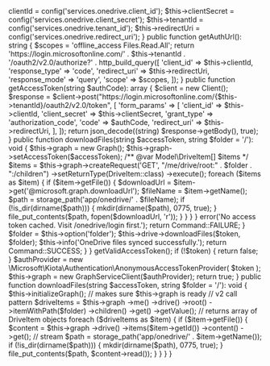 <?php

namespace App\Services;

use Microsoft\Graph\Graph;
use Microsoft\Graph\Model;
use GuzzleHttp\Client;
use Microsoft\Graph\Generated\Models\DriveItem;

class OneDriveService
{
    protected string $clientId;
    protected string $clientSecret;
    protected string $tenantId;
    protected string $redirectUri;
    /**
     * Microsoft Graph API client.
     */
    protected $graph;

    public function __construct()
    {
        $this->clientId     = config('services.onedrive.client_id');
        $this->clientSecret = config('services.onedrive.client_secret');
        $this->tenantId     = config('services.onedrive.tenant_id');
        $this->redirectUri  = config('services.onedrive.redirect_uri');
    }

    public function getAuthUrl(): string
    {
        $scopes = 'offline_access Files.Read.All';
        return 'https://login.microsoftonline.com/' . $this->tenantId . '/oauth2/v2.0/authorize?' . http_build_query([
            'client_id'     => $this->clientId,
            'response_type' => 'code',
            'redirect_uri'  => $this->redirectUri,
            'response_mode' => 'query',
            'scope'         => $scopes,
        ]);
    }

    public function getAccessToken(string $authCode): array
    {
        $client = new Client();

        $response = $client->post("https://login.microsoftonline.com/{$this->tenantId}/oauth2/v2.0/token", [
            'form_params' => [
                'client_id'     => $this->clientId,
                'client_secret' => $this->clientSecret,
                'grant_type'    => 'authorization_code',
                'code'          => $authCode,
                'redirect_uri'  => $this->redirectUri,
            ],
        ]);

        return json_decode((string) $response->getBody(), true);
    }

    public function downloadFiles(string $accessToken, string $folder = '/'): void
    {
        $this->graph = new Graph();
        $this->graph->setAccessToken($accessToken);

        /** @var Model\DriveItem[] $items */
        $items = $this->graph->createRequest('GET', "/me/drive/root:" . $folder . ":/children")
            ->setReturnType(DriveItem::class)
            ->execute();

        foreach ($items as $item) {
            if ($item->getFile()) {
                $downloadUrl = $item->get('@microsoft.graph.downloadUrl');
                $fileName    = $item->getName();
                $path        = storage_path('app/onedrive/' . $fileName);

                if (!is_dir(dirname($path))) {
                    mkdir(dirname($path), 0775, true);
                }

                file_put_contents($path, fopen($downloadUrl, 'r'));
            }
        }
    }
}




<?php

namespace App\Console\Commands;

use Illuminate\Console\Command;
use App\Services\OneDriveService;
use Illuminate\Support\Facades\Cache;

class SyncOneDrive extends Command
{
    protected $signature = 'onedrive:sync {--folder=/ : Folder path inside OneDrive to sync}';
    protected $description = 'Sync files from OneDrive to local storage';

    public function __construct(protected OneDriveService $drive)
    {
        parent::__construct();
    }

    public function handle(): int
    {
        $token = Cache::get('onedrive_access_token');

        if (!$token) {
            $this->error('No access token cached. Visit /onedrive/login first.');
            return Command::FAILURE;
        }

        $folder = $this->option('folder');
        $this->drive->downloadFiles($token, $folder);

        $this->info('OneDrive files synced successfully.');
        return Command::SUCCESS;
    }
}


<?php

namespace App\Services;

use Microsoft\Graph\Graph;
use Microsoft\Graph\Model;
use GuzzleHttp\Client;
use GuzzleHttp\Exception\GuzzleException;
use Illuminate\Support\Facades\Cache;
use Illuminate\Support\Facades\Log;
use Illuminate\Support\Facades\Storage;
use Microsoft\Graph\Generated\Models\DriveItem;
use Microsoft\Graph\GraphServiceClient;
use Microsoft\Kiota\Authentication\Oauth\ClientCredentialContext;
use Microsoft\Kiota\Serialization\EnumSerializer;


class OneDriveService
{
    protected function initializeGraph(): bool
    {
        $token = $this->getValidAccessToken();
        if (!$token) {
            return false;
        }
        $authProvider = new \Microsoft\Kiota\Authentication\AnonymousAccessTokenProvider(
            $token
        );
        $this->graph = new GraphServiceClient($authProvider);
        return true;
    }
    public function downloadFiles(string $accessToken, string $folder = '/'): void
    {
        $this->initializeGraph();                // makes sure $this->graph is ready
        // v2 call pattern
        $driveItems = $this->graph
            ->me()
            ->drive()
            ->root()
            ->itemWithPath($folder)
            ->children()
            ->get()
            ->getValue();   // returns array of DriveItem objects
        foreach ($driveItems as $item) {
            if ($item->getFile()) {
                $content = $this->graph
                    ->drive()
                    ->items($item->getId())
                    ->content()
                    ->get();          // stream
                $path = storage_path('app/onedrive/' . $item->getName());
                if (!is_dir(dirname($path))) {
                    mkdir(dirname($path), 0775, true);
                }
                file_put_contents($path, $content->read());
            }
        }
    }
}
